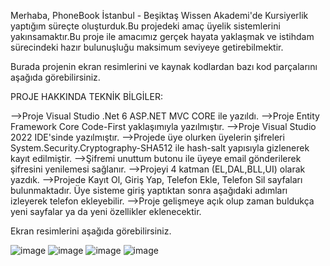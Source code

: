 Merhaba, PhoneBook İstanbul - Beşiktaş Wissen Akademi'de Kursiyerlik yaptığım süreçte oluşturduk.Bu projedeki amaç üyelik sistemlerini yakınsamaktır.Bu proje ile amacımız gerçek hayata yaklaşmak ve istihdam sürecindeki hazır bulunuşluğu maksimum seviyeye getirebilmektir.

Burada projenin ekran resimlerini ve kaynak kodlardan bazı kod parçalarını aşağıda görebilirsiniz.

PROJE HAKKINDA TEKNİK BİLGİLER:

-->Proje Visual Studio .Net 6 ASP.NET MVC CORE ile yazıldı.
-->Proje Entity Framework Core Code-First yaklaşımıyla yazılmıştır.
-->Proje Visual Studio 2022 IDE'sinde yazılmıştır.
-->Projede üye olurken üyelerin şifreleri System.Security.Cryptography-SHA512 ile hash-salt yapısıyla gizlenerek kayıt edilmiştir.
-->Şifremi unuttum butonu ile üyeye email gönderilerek şifresini yenilemesi sağlanır.
-->Projeyi 4 katman (EL,DAL,BLL,UI) olarak yazdık.
-->Projede Kayıt Ol, Giriş Yap, Telefon Ekle, Telefon Sil sayfaları bulunmaktadır. Üye sisteme giriş yaptıktan sonra aşağıdaki adımları izleyerek telefon ekleyebilir.
-->Proje gelişmeye açık olup zaman buldukça yeni sayfalar ya da yeni özellikler eklenecektir.

Ekran resimlerini aşağıda görebilirsiniz.

![image](https://user-images.githubusercontent.com/120460194/221863849-d16ce154-7045-4791-a4a3-b5e8d0ca39b6.png)
![image](https://user-images.githubusercontent.com/120460194/221868208-00c27312-d90c-4be9-bc64-3a1a4ea1dfd9.png)
![image](https://user-images.githubusercontent.com/120460194/221867850-c3710199-4811-482e-9d50-2986abf408c7.png)
![image](https://user-images.githubusercontent.com/120460194/221868844-b2b5e6b7-8caa-41c4-8d2d-591b6be09059.png)


















